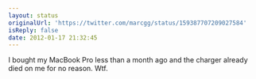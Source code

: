 ```yaml
---
layout: status
originalUrl: 'https://twitter.com/marcgg/status/159387707209027584'
isReply: false
date: 2012-01-17 21:32:45
---
```


I bought my MacBook Pro less than a month ago and the charger already died on me for no reason. Wtf.

